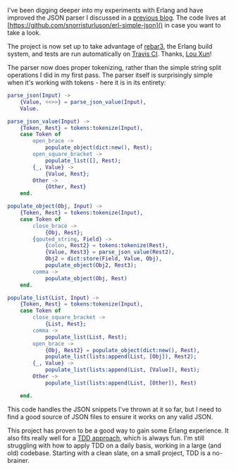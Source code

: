 I've been digging deeper into my experiments with Erlang and have
improved the JSON parser I discussed in a
[previous blog](https://ccpsnorlax.blogspot.is/2017/09/simple-json-parsing-in-erlang.html).
The code lives at [https://github.com/snorristurluson/erl-simple-json]()
in case you want to take a look.

The project is now set up to take advantage of [rebar3](http://www.rebar3.org/), the Erlang
build system, and tests are run automatically on
[Travis CI](https://travis-ci.org/snorristurluson/erl-simple-json).
Thanks, [Lou Xun](https://github.com/aquarhead)!

The parser now does proper tokenizing, rather than the simple
string split operations I did in my first pass. The parser itself is
surprisingly simple when it's working with tokens - here it is in
its entirety:

```erlang
parse_json(Input) ->
    {Value, <<>>} = parse_json_value(Input),
    Value.

parse_json_value(Input) ->
    {Token, Rest} = tokens:tokenize(Input),
    case Token of
        open_brace ->
            populate_object(dict:new(), Rest);
        open_square_bracket ->
            populate_list([], Rest);
        {_, Value} ->
            {Value, Rest};
        Other ->
            {Other, Rest}
    end.

populate_object(Obj, Input) ->
    {Token, Rest} = tokens:tokenize(Input),
    case Token of
        close_brace ->
            {Obj, Rest};
        {qouted_string, Field} ->
            {colon, Rest2} = tokens:tokenize(Rest),
            {Value, Rest3} = parse_json_value(Rest2),
            Obj2 = dict:store(Field, Value, Obj),
            populate_object(Obj2, Rest3);
        comma ->
            populate_object(Obj, Rest)
    end.

populate_list(List, Input) ->
    {Token, Rest} = tokens:tokenize(Input),
    case Token of
        close_square_bracket ->
            {List, Rest};
        comma ->
            populate_list(List, Rest);
        open_brace ->
            {Obj, Rest2} = populate_object(dict:new(), Rest),
            populate_list(lists:append(List, [Obj]), Rest2);
        {_, Value} ->
            populate_list(lists:append(List, [Value]), Rest);
        Other ->
            populate_list(lists:append(List, [Other]), Rest)

    end.
```

This code handles the JSON snippets I've thrown at it so far,
but I need to find a good source of JSON files to ensure it
works on any valid JSON.

This project has proven to be a good way to gain some Erlang
experience. It also fits really well for a
[TDD approach](https://en.wikipedia.org/wiki/Test-driven_development),
which is always fun. I'm still struggling with how to apply TDD
on a daily basis, working in a large (and old) codebase. Starting
with a clean slate, on a small project, TDD is a no-brainer. 